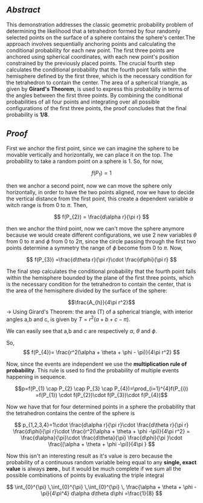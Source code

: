 ## $Abstract$

This demonstration addresses the classic geometric probability problem of determining the likelihood that a tetrahedron formed by four randomly selected points on the surface of a sphere contains the sphere's center.The approach involves sequentially anchoring points and calculating the conditional probability for each new point. The first three points are anchored using spherical coordinates, with each new point's position constrained by the previously placed points. The crucial fourth step calculates the conditional probability that the fourth point falls within the hemisphere defined by the first three, which is the necessary condition for the tetrahedron to contain the center. The area of a spherical triangle, as given by **Girard's Theorem**, is used to express this probability in terms of the angles between the first three points. By combining the conditional probabilities of all four points and integrating over all possible configurations of the first three points, the proof concludes that the final probability is **1/8**.

## $Proof$

First we anchor the first point, since we can imagine the sphere to be movable vertically and horizontally, we can place it on the top. The probability to take a random point on a sphere is 1. So, for now,

$$
f(P_{1}) = 1
$$

then we anchor a second point, now we can move the sphere only horizontally, in order to have the two points aligned, now we have to decide the vertical distance from the first point, this create a dependent variable $\alpha$ witch range is from 0 to $\pi$. Then,

$$
f(P_{2}) = \frac{d\alpha r}{\pi r}
$$

then we anchor the third point, now we can't move the sphere anymore because we would create different configurations, we use 2 new variables $\theta$ from 0 to $\pi$ and $\phi$ from 0 to $2\pi$, since the circle passing through the first two points determine a symmetry the range of $\phi$ become from 0 to $\pi$. Now,

$$
f(P_{3}) =\frac{d\theta r}{\pi r}\cdot \frac{d\phi}{\pi r}
$$

The final step calculates the conditional probability that the fourth point falls within the hemisphere bounded by the plane of the first three points, which is the necessary condition for the tetrahedron to contain the center, that is the area of the hemisphere divided by the surface of the sphere:

$$\frac{A_{h}}{4\pi r^2}$$
-> Using Girard's Theorem: 
the area (T) of a spherical triangle, with interior angles a,b and c, is given by $T = r^2 (a + b + c - \pi)$.

We can easily see that a,b and c are respectively $\alpha$, $\theta$ and $\phi$.

So,
$$
f(P_{4})= \frac{r^2(\alpha + \theta + \phi - \pi)}{4\pi r^2}
$$

Now, since the events are independent we use the **multiplication rule of probability**. This rule is used to find the probability of multiple events happening in sequence.

$$p=f(P_{1} \cap P_{2} \cap P_{3} \cap P_{4})=\prod_{i=1}^{4}f(P_{i})
=f(P_{1}) \cdot f(P_{2})\cdot f(P_{3})\cdot f(P_{4})$$

Now we have that for four determined points in a sphere the probability that the tetrahedron contains the centre of the sphere is

$$
p_{1,2,3,4}=1\cdot \frac{d\alpha r}{\pi r}\cdot \frac{d\theta r}{\pi r} \frac{d\phi}{\pi r}\cdot \frac{r^2(\alpha + \theta + \phi -\pi)}{4\pi r^2}
= \frac{d\alpha}{\pi}\cdot \frac{d\theta}{\pi} \frac{d\phi}{\pi }\cdot \frac{(\alpha + \theta + \phi -\pi)}{4\pi }
$$

Now this isn't an interesting result as it's value is zero because the probability of a continuous random variable being equal to any **single, exact value** is always **zero**., but it would be much complete if we sum all the possible combinations of points by evaluating the triple integral

$$
\int_{0}^{\pi}  \,\int_{0}^{\pi}  \,\int_{0}^{\pi}  \, \frac{\alpha + \theta + \phi -\pi}{4\pi^4} d\alpha  d\theta  d\phi  =\frac{1}{8}
$$
